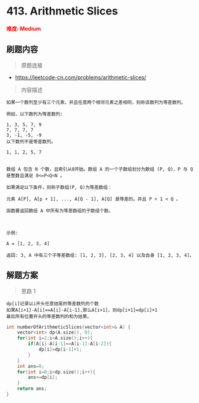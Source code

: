 # 413. Arithmetic Slices

 **<font color=red>难度: Medium</font>**

 ## 刷题内容

 > 原题连接

* https://leetcode-cn.com/problems/arithmetic-slices/
  
 > 内容描述
 
 ```
如果一个数列至少有三个元素，并且任意两个相邻元素之差相同，则称该数列为等差数列。

例如，以下数列为等差数列:

1, 3, 5, 7, 9
7, 7, 7, 7
3, -1, -5, -9
以下数列不是等差数列。

1, 1, 2, 5, 7
 

数组 A 包含 N 个数，且索引从0开始。数组 A 的一个子数组划分为数组 (P, Q)，P 与 Q 是整数且满足 0<=P<Q<N 。

如果满足以下条件，则称子数组(P, Q)为等差数组：

元素 A[P], A[p + 1], ..., A[Q - 1], A[Q] 是等差的。并且 P + 1 < Q 。

函数要返回数组 A 中所有为等差数组的子数组个数。

 

示例:

A = [1, 2, 3, 4]

返回: 3, A 中有三个子等差数组: [1, 2, 3], [2, 3, 4] 以及自身 [1, 2, 3, 4]。
 ```

## 解题方案
> 思路 1
```
dp[i]记录以i开头任意结尾的等差数列的个数
如果A[i+1]-A[i]==A[i]-A[i-1],那么A[i+1]，则dp[i+1]=dp[i]+1
最后所有位置开头的等差数列的和为结果。
```

```cpp
int numberOfArithmeticSlices(vector<int>& A) {
    vector<int> dp(A.size(), 0);
    for(int i=2;i<A.size();i++){
        if(A[i]-A[i-1]==A[i-1]-A[i-2]){
            dp[i]=dp[i-1]+1;
        }
    }
    int ans=0;
    for(int i=0;i<dp.size();i++){
        ans+=dp[i];
    }
    return ans;
}
```